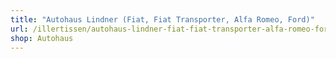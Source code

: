 ```yaml
---
title: "Autohaus Lindner (Fiat, Fiat Transporter, Alfa Romeo, Ford)"
url: /illertissen/autohaus-lindner-fiat-fiat-transporter-alfa-romeo-ford/
shop: Autohaus
---
```

